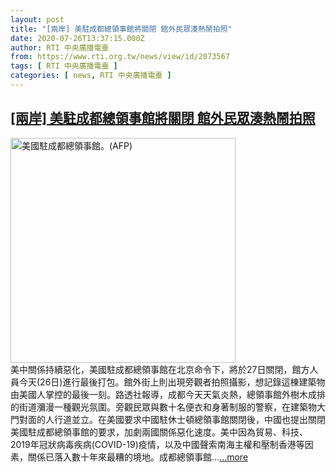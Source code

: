 ```yaml
---
layout: post
title: "[兩岸] 美駐成都總領事館將關閉 館外民眾湊熱鬧拍照"
date: 2020-07-26T13:37:15.000Z
author: RTI 中央廣播電臺
from: https://www.rti.org.tw/news/view/id/2073567
tags: [ RTI 中央廣播電臺 ]
categories: [ news, RTI 中央廣播電臺 ]
---
```

<!--1595770635000-->
[[兩岸] 美駐成都總領事館將關閉 館外民眾湊熱鬧拍照](https://www.rti.org.tw/news/view/id/2073567)
------

<div>
<img src="https://static.rti.org.tw/assets/thumbnails/2020/07/23/2a3d8008463c32ecf61d2f7065a985e9.jpg" width="360" alt="美國駐成都總領事館。(AFP)" title="美國駐成都總領事館。(AFP)"><br>美中關係持續惡化，美國駐成都總領事館在北京命令下，將於27日關閉，館方人員今天(26日)進行最後打包。館外街上則出現旁觀者拍照攝影，想記錄這棟建築物由美國人掌控的最後一刻。路透社報導，成都今天天氣炎熱，總領事館外樹木成排的街道瀰漫一種觀光氛圍。旁觀民眾與數十名便衣和身著制服的警察，在建築物大門對面的人行道並立。在美國要求中國駐休士頓總領事館關閉後，中國也提出關閉美國駐成都總領事館的要求，加劇兩國關係惡化速度。美中因為貿易、科技、2019年冠狀病毒疾病(COVID-19)疫情，以及中國聲索南海主權和壓制香港等因素，關係已落入數十年來最糟的境地。成都總領事館...<a target="_blank" href="https://www.rti.org.tw/news/view/id/2073567">...more</a>
</div>
